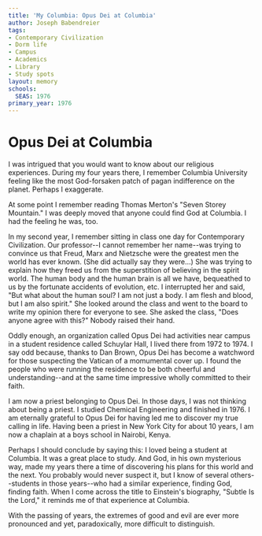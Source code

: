 ```yaml
---
title: 'My Columbia: Opus Dei at Columbia'
author: Joseph Babendreier
tags:
- Contemporary Civilization
- Dorm life
- Campus
- Academics
- Library
- Study spots
layout: memory
schools:
  SEAS: 1976
primary_year: 1976
---
```

# Opus Dei at Columbia

I was intrigued that you would want to know about our religious experiences. During my four years there, I remember Columbia University feeling like the most God-forsaken patch of pagan indifference on the planet. Perhaps I exaggerate.

At some point I remember reading Thomas Merton's "Seven Storey Mountain." I was deeply moved that anyone could find God at Columbia. I had the feeling he was, too.

In my second year, I remember sitting in class one day for Contemporary Civilization. Our professor--I cannot remember her name--was trying to convince us that Freud, Marx and Nietzsche were the greatest men the world has ever known. (She did actually say they were...) She was trying to explain how they freed us from the superstition of believing in the spirit world. The human body and the human brain is all we have, bequeathed to us by the fortunate accidents of evolution, etc. I interrupted her and said, "But what about the human soul? I am not just a body. I am flesh and blood, but I am also spirit." She looked around the class and went to the board to write my opinion there for everyone to see. She asked the class, "Does anyone agree with this?" Nobody raised their hand.

Oddly enough, an organization called Opus Dei had activities near campus in a student residence called Schuylar Hall, I lived there from 1972 to 1974. I say odd because, thanks to Dan Brown, Opus Dei has become a watchword for those suspecting the Vatican of a momumental cover up. I found the people who were running the residence to be both cheerful and understanding--and at the same time impressive wholly committed to their faith.

I am now a priest belonging to Opus Dei. In those days, I was not thinking about being a priest. I studied Chemical Engineering and finished in 1976. I am eternally grateful to Opus Dei for having led me to discover my true calling in life. Having been a priest in New York City for about 10 years, I am now a chaplain at a boys school in Nairobi, Kenya.

Perhaps I should conclude by saying this: I loved being a student at Columbia. It was a great place to study. And God, in his own mysterious way, made my years there a time of discovering his plans for this world and the next. You probably would never suspect it, but I know of several others--students in those years--who had a similar experience, finding God, finding faith. When I come across the title to Einstein's biography, "Subtle Is the Lord," it reminds me of that experience at Columbia.

With the passing of years, the extremes of good and evil are ever more pronounced and yet, paradoxically, more difficult to distinguish.
